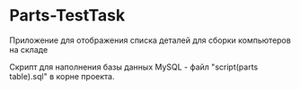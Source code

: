 # Parts-TestTask

Приложение для отображения списка деталей для сборки компьютеров на складе

Скрипт для наполнения базы данных MySQL - файл "script(parts table).sql" в корне проекта.
